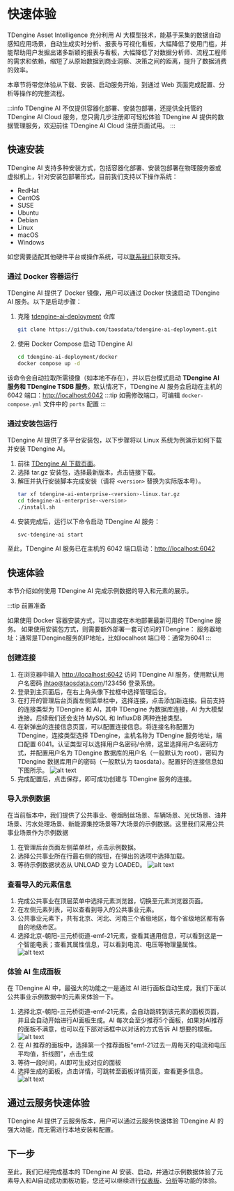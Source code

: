 # 快速体验

TDengine Asset Intelligence 充分利用 AI 大模型技术，能基于采集的数据自动感知应用场景，自动生成实时分析、报表与可视化看板，大幅降低了使用门槛，并能帮助用户发掘出诸多新颖的报表与看板，大幅降低了对数据分析师、流程工程师的需求和依赖，缩短了从原始数据到商业洞察、决策之间的距离，提升了数据消费的效率。

本章节将带您体验从下载、安装、启动服务开始，到通过 Web 页面完成配置、分析等操作的完整流程。

:::info
TDengine AI 不仅提供容器化部署、安装包部署，还提供全托管的 TDengine AI Cloud 服务，您只需几步注册即可轻松体验 TDengine AI 提供的数据管理服务，欢迎前往 TDengine AI Cloud 注册页面试用。
:::

## 快速安装

TDengine AI 支持多种安装方式，包括容器化部署、安装包部署在物理服务器或虚拟机上，针对安装包部署形式，目前我们支持以下操作系统：

- RedHat
- CentOS
- SUSE
- Ubuntu
- Debian
- Linux
- macOS
- Windows

如您需要适配其他硬件平台或操作系统，可以[联系我们](https://www.taosdata.com/contactus)获取支持。

### 通过 Docker 容器运行

TDengine AI 提供了 Docker 镜像，用户可以通过 Docker 快速启动 TDengine AI 服务。以下是启动步骤：

1. 克隆 [tdengine-ai-deployment](https://github.com/taosdata/tdengine-ai-deployment) 仓库
   ```bash
   git clone https://github.com/taosdata/tdengine-ai-deployment.git
   ``` 
2. 使用 Docker Compose 启动 TDengine AI
   ```bash
   cd tdengine-ai-deployment/docker
   docker compose up -d
   ```

该命令会自动拉取所需镜像（如本地不存在），并以后台模式启动 **TDengine AI 服务和 TDengine TSDB 服务**。默认情况下，TDengine AI 服务会启动在主机的 6042 端口：[http://localhost:6042](http://localhost:6042)
:::tip
如需修改端口，可编辑 `docker-compose.yml` 文件中的 `ports` 配置
:::

### 通过安装包运行

TDengine AI 提供了多平台安装包，以下步骤将以 Linux 系统为例演示如何下载并安装 TDengine AI。
1. 前往 [TDengine AI 下载页面](./release-history/version)。
2. 选择 tar.gz 安装包，选择最新版本，点击链接下载。
3. 解压并执行安装脚本完成安装（请将 `<version>` 替换为实际版本号）。
   ```bash
   tar xf tdengine-ai-enterprise-<version>-linux.tar.gz 
   cd tdengine-ai-enterprise-<version>
   ./install.sh
   ```
4. 安装完成后，运行以下命令启动 TDengine AI 服务：
   ```bash
   svc-tdengine-ai start
   ```
至此，TDengine AI 服务已在主机的 6042 端口启动：[http://localhost:6042](http://localhost:6042)

## 快速体验

本节介绍如何使用 TDengine AI 完成示例数据的导入和元素的展示。

:::tip
前置准备

如果使用 Docker 容器安装方式，可以直接在本地部署最新可用的 TDengine 服务。
如果使用安装包方式，则需要额外部署一套可访问的TDengine：
服务器地址：通常是TDengine服务的IP地址，比如localhost
端口号：通常为6041
:::
### 创建连接

1. 在浏览器中输入 [http://localhost:6042](http://localhost:6042) 访问 TDengine AI 服务，使用默认用户名密码 jhtao@taosdata.com/123456 登录系统。
2. 登录到主页面后，在右上角头像下拉框中选择管理后台。
3. 在打开的管理后台页面左侧菜单栏中，选择连接，点击添加新连接。目前支持的连接类型为 TDengine 和 AI，其中 TDengine 为数据库连接，AI 为大模型连接。后续我们还会支持 MySQL 和 InfluxDB 两种连接类型。
4. 在新弹出的连接信息页面，可以配置连接信息。将连接名称配置为 TDengine，连接类型选择 TDengine，主机名称为 TDengine 服务地址，端口配置 6041。认证类型可以选择用户名密码/令牌，这里选择用户名密码方式，并配置用户名为 TDengine 数据库的用户名（一般默认为 root），密码为 TDengine 数据库用户的密码（一般默认为 taosdata）。配置好的连接信息如下图所示。
![alt text](../static/img/get-started/connections.png)
5. 完成配置后，点击保存，即可成功创建与 TDengine 服务的连接。
### 导入示例数据

在当前版本中，我们提供了公共事业、卷烟制丝场景、车辆场景、光伏场景、油井场景、污水处理场景、新能源集控场景等7大场景的示例数据。这里我们采用公共事业场景作为示例数据
1. 在管理后台页面左侧菜单栏，点击示例数据。
2. 选择公共事业所在行最右侧的按钮，在弹出的选项中选择加载。
3. 等待示例数据状态从 UNLOAD 变为 LOADED。
![alt text](../static/img/get-started/sampledata.png)


### 查看导入的元素信息

1. 完成公共事业在顶层菜单中选择元素浏览器，切换至元素浏览器页面。
2. 在左侧元素列表，可以查看到导入的公共事业元素。
3. 公共事业元素下，共有北京、河北、河南三个省级地区，每个省级地区都有各自的地级市区。
4. 选择北京-朝阳-三元桥街道-emf-21元素，查看其通用信息，可以看到这是一个智能电表；查看其属性信息，可以看到电流、电压等物理量属性。
![alt text](../static/img/get-started/attribute.png)

### 体验 AI 生成面板

在 TDengine AI 中，最强大的功能之一是通过 AI 进行面板自动生成，我们下面以公共事业示例数据中的元素来体验一下。
1. 选择北京-朝阳-三元桥街道-emf-21元素，会自动跳转到该元素的面板页面，并且会自动开始进行AI面板生成。AI 每次会至少推荐5个面板，如果对AI推荐的面板不满意，也可以在下部对话框中以对话的方式告诉 AI 想要的模板。
![alt text](../static/img/get-started/panels.png)
2. 在 AI 推荐的面板中，选择第一个推荐面板“emf-21过去一周每天的电流和电压平均值，折线图”，点击生成
3. 等待一段时间，AI即可生成对应的面板
4. 选择生成的面板，点击详情，可跳转至面板详情页面，查看更多信息。
![alt text](../static/img/get-started/paneldetail.png)

## 通过云服务快速体验

TDengine AI 提供了云服务版本，用户可以通过云服务快速体验 TDengine AI 的强大功能，而无需进行本地安装和配置。

## 下一步

至此，我们已经完成基本的 TDengine AI 安装、启动，并通过示例数据体验了元素导入和AI自动成功面板功能，您还可以继续进行[仪表板](/docs/04-feature/04-dashboard.md)、[分析](docs/04-feature/03-analysis.md)等功能的体验。